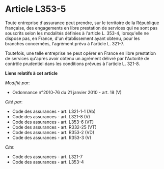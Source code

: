 # Article L353-5

Toute entreprise d'assurance peut prendre, sur le territoire de la République française, des engagements en libre prestation
de services qui ne sont pas souscrits selon les modalités définies à l'article L. 353-4, lorsqu'elle ne dispose pas, en
France, d'un établissement ayant obtenu, pour les branches concernées, l'agrément prévu à l'article L. 321-7. 

Toutefois, une telle entreprise ne peut opérer en France en libre prestation de services qu'après avoir obtenu un agrément
délivré par l'Autorité de contrôle prudentiel dans les conditions prévues à l'article L. 321-8.

**Liens relatifs à cet article**

_Modifié par_:

  - Ordonnance n°2010-76 du 21 janvier 2010 - art. 18 (V)

_Cité par_:

  - Code des assurances - art. L321-1-1 (Ab)
  - Code des assurances - art. L321-8 (V)
  - Code des assurances - art. L353-6 (VT)
  - Code des assurances - art. R332-25 (VT)
  - Code des assurances - art. R353-2 (VD)
  - Code des assurances - art. R353-3 (V)

_Cite_:

  - Code des assurances - art. L321-7
  - Code des assurances - art. L353-4
